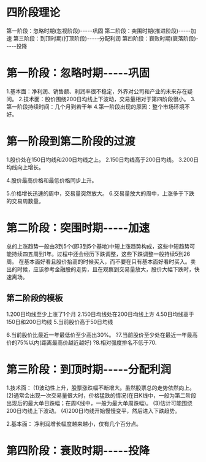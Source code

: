 # 四阶段理论
第一阶段：忽略时期(忽视阶段)-----巩固
第二阶段：突围时期(推进阶段)-----加速
第三阶段：到顶时期(打顶阶段)-----分配利润
第四阶段：衰败时期(衰落阶段)-----投降

# 第一阶段：忽略时期-----巩固
1.基本面：净利润、销售额、利润率很不稳定，外界对公司和产业的未来存在疑问。
2.技术面：股价围绕200日均线上下波动，交易量相对于第四阶段很小。
3.第一阶段持续时间：几个月到若干年
4.第一阶段出现的原因：整个市场环境不好。

# 第一阶段到第二阶段的过渡
1.股价处在150日均线和200日均线之上。
2.150日均线高于200日均线。
3.200日均线向上增长。

4.股价最高价格和最低价格同步上升。

5.价格增长迅速的周中，交易量突然放大。
6.交易量放大的周中，上涨多于下跌的交易周数量。

# 第二阶段：突围时期-----加速
总的上涨趋势一般由3到5个(即3到5个基地)中短上涨趋势构成，这些中短趋势可能持续四五周到1年。过程中还会经历下跌调整，这些下跌调整一般持续5到26周。 在基本面好看且股价抬高的时候买入，而不要在只有基本面好看时买入。卖出的时候，应该参考金融股的走势，且在观察到交易量放大，股价大幅下跌时，快速离场。

## 第二阶段的模板
1.200日均线至少上涨了1个月
2.150日均线处在200日均线上方
4.50日均线高于150日和200日均线
5.当前股价高于50日均线

6.当前股价比最近一年最低价至少高出30%。
?7.当前股价至少处在最近一年最高价的75%以内(距离最高价越近越好)
?8.相对强度排名不低于70.

# 第三阶段：到顶时期-----分配利润
1.技术面：
(1)波动性上升，股票涨跌幅不断增大。虽然股票总的走势依然向上。
(2)通常会出现一次交易量很大时，价格猛跌的情况(在日K线中，一般为第二阶段出现后的最大单日跌幅；在周K线中，一般为最大单周跌幅)。
(3)估计可能围绕200日均线上下波动。
(4)200日均线开始慢慢变平，然后进入下跌趋势。

2.基本面：
净利润增长幅度越来越小，仅有几个百分点。
# 第四阶段：衰败时期-----投降
